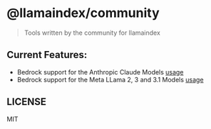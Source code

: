 # @llamaindex/community

> Tools written by the community for llamaindex

## Current Features:

- Bedrock support for the Anthropic Claude Models [usage](https://ts.llamaindex.ai/modules/llms/available_llms/bedrock)
- Bedrock support for the Meta LLama 2, 3 and 3.1 Models [usage](https://ts.llamaindex.ai/modules/llms/available_llms/bedrock)

## LICENSE

MIT
